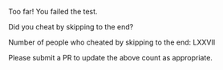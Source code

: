 Too far! You failed the test.

Did you cheat by skipping to the end? 

Number of people who cheated by skipping to the end: LXXVII

Please submit a PR to update the above count as appropriate.
